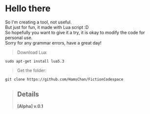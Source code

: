 # Hello there
So I'm creating a tool, not useful.<br/> 
But just for fun, it made with Lua script :D<br/>
So hopefully you want to give it a try, it is okay to modify the code for personal use.<br/>
Sorry for any grammar errors, have a great day!

> Download Lua: 
```
sudo apt-get install lua5.3
```

> Get the folder: 
```
git clone https://github.com/HamsChan/FictionCodespace
```
>## Details
>**[Alpha] v.0.1**
